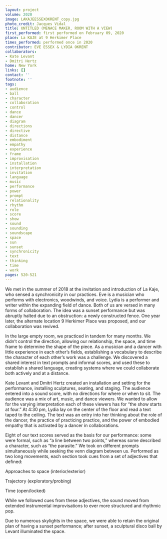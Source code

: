 ```yaml
---
layout: project
volume: 2020
image: LAKAJEESSEXOKRENT_copy.jpg
photo_credit: Jacques Vidal
title: UNTITLED (MENACE MAKER, ROOM WITH A VIEW)
first_performed: first performed on February 09, 2020
place: La KAJE at 9 Herkimer Place
times_performed: performed once in 2020
contributor: EVE ESSEX & LYDIA OKRENT
collaborators:
- Kate Levant
- Dmitri Hertz
home: New York
links: []
contact: ''
footnote: ''
tags:
- audience
- ball
- character
- collaboration
- control
- dance
- dancer
- diagram
- directions
- directive
- distance
- embodiment
- empathy
- experience
- frame
- improvisation
- installation
- interpretation
- invitation
- language
- music
- performance
- power
- prompt
- relationality
- rhythm
- role
- score
- show
- sound
- sounding
- soundscape
- space
- sun
- sunset
- synchronicity
- text
- thinking
- time
- work
pages: 520-521
---
```


We met in the summer of 2018 at the invitation and introduction of La Kaje, who sensed a synchronicity in our practices. Eve is a musician who performs with electronics, woodwinds, and voice. Lydia is a performer and writer within the expanding field of dance. Both of us are versed in many forms of collaboration. The idea was a sunset performance but was abruptly halted due to an obstruction: a newly constructed fence. One year later, the alternate location 9 Herkimer Place was proposed, and our collaboration was revived.

In the large empty room, we practiced in tandem for many months. We didn’t control the direction, allowing our relationship, the space, and time frame to determine the shape of the piece. As a musician and a dancer with little experience in each other’s fields, establishing a vocabulary to describe the character of each other’s work was a challenge. We discovered a shared interest in text prompts and informal scores, and used these to establish a shared language, creating systems where we could collaborate both actively and at a distance. 

Kate Levant and Dmitri Hertz created an installation and setting for the performance, installing sculptures, seating, and staging. The audience entered into a sound score, with no directions for where or when to sit. The audience was a mix of art, music, and dance viewers. We wanted to allow for the varying interpretation each of these viewers has for “the show starts at four.” At 4:30 pm, Lydia lay on the center of the floor and read a text taped to the ceiling. The text was an entry into her thinking about the role of the dancer, the practice of practicing practice, and the power of embodied empathy that is activated by a dancer in collaborations. 

Eight of our text scores served as the basis for our performance: some were formal, such as “a line between two points,” whereas some described a character, such as “the parasite.” We took on different prompts simultaneously while seeking the venn diagram between us. Performed as two long movements, each section took cues from a set of adjectives that defined:

Approaches to space (interior/exterior) 

Trajectory (exploratory/probing)

Time (open/locked)

While we followed cues from these adjectives, the sound moved from extended instrumental improvisations to ever more structured and rhythmic pop. 

Due to numerous skylights in the space, we were able to retain the original plan of having a sunset performance; after sunset, a sculptural disco ball by Levant illuminated the space.